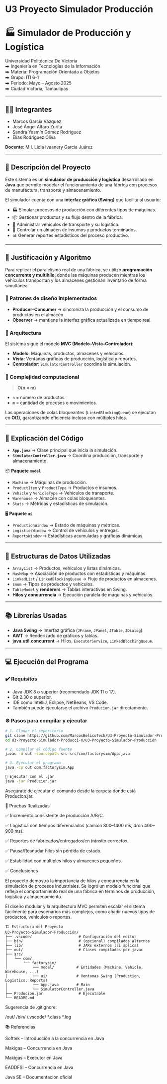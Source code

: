 # U3 Proyecto Simulador Producción
# 🏭 Simulador de Producción y Logística

Universidad Politécnica De Victoria  
⮕ Ingeniería en Tecnologías de la Información  
⮕ Materia: Programación Orientada a Objetos  
⮕ Grupo: ITI 6-1  
⮕ Periodo: Mayo – Agosto 2025  
⮕ Ciudad Victoria, Tamaulipas  

---

## 🧑‍💻 Integrantes

- Marcos García Vázquez  
- José Ángel Alfaro Zurita  
- Sandra Yasmín Gómez Rodríguez  
- Elias Rodríguez Oliva  

**Docente**: M.I. Lidia Ivaanery García Juárez  

---

## 📌 Descripción del Proyecto

Este sistema es un **simulador de producción y logística** desarrollado en **Java** que permite modelar el funcionamiento de una fábrica con procesos de manufactura, transporte y almacenamiento.  

El simulador cuenta con una **interfaz gráfica (Swing)** que facilita al usuario:  

- 🏭 Simular procesos de producción con diferentes tipos de máquinas.  
- 📦 Gestionar productos y su flujo dentro de la fábrica.  
- 🚚 Administrar vehículos de transporte y su logística.  
- 🏢 Controlar un almacén de insumos y productos terminados.  
- 📊 Generar reportes estadísticos del proceso productivo.  

---

## 🧠 Justificación y Algoritmo

Para replicar el paralelismo real de una fábrica, se utilizó **programación concurrente y multihilo**, donde las máquinas producen mientras los vehículos transportan y los almacenes gestionan inventario de forma simultánea.  

### 🔹 Patrones de diseño implementados
- **Producer–Consumer** → sincroniza la producción y el consumo de productos en el almacén.  
- **Observer** → mantiene la interfaz gráfica actualizada en tiempo real.  

### 🔹 Arquitectura
El sistema sigue el modelo **MVC (Modelo–Vista–Controlador)**:  
- **Modelo**: Máquinas, productos, almacenes y vehículos.  
- **Vista**: Ventanas gráficas de producción, logística y reportes.  
- **Controlador**: `SimulatorController` coordina la simulación.  

### 🔹 Complejidad computacional
> **O(n × m)**  
- `n` = número de productos.  
- `m` = cantidad de procesos o movimientos.  

Las operaciones de colas bloqueantes (`LinkedBlockingQueue`) se ejecutan en **O(1)**, garantizando eficiencia incluso con múltiples hilos.  

---

## 📂 Explicación del Código

- **`App.java`** → Clase principal que inicia la simulación.  
- **`SimulatorController.java`** → Coordina producción, transporte y almacenamiento.  

📦 **Paquete `model`**  
- `Machine` → Máquinas de producción.  
- `ProductItem` y `ProductType` → Productos e insumos.  
- `Vehicle` y `VehicleType` → Vehículos de transporte.  
- `Warehouse` → Almacén con colas bloqueantes.  
- `Stats` → Métricas y estadísticas de simulación.  

🖥️ **Paquete `ui`**  
- `ProductionWindow` → Estado de máquinas y métricas.  
- `LogisticsWindow` → Control de vehículos y entregas.  
- `ReportsWindow` → Estadísticas acumuladas y gráficas dinámicas.  

---

## 🧰 Estructuras de Datos Utilizadas

- `ArrayList` → Productos, vehículos y listas dinámicas.  
- `HashMap` → Asociación de productos con estadísticas y máquinas.  
- `LinkedList` / `LinkedBlockingQueue` → Flujo de productos en almacenes.  
- `Enum` → Tipos de productos y vehículos.  
- `TableModel` y **renderers** → Tablas interactivas en Swing.  
- **Hilos y concurrencia** → Ejecución paralela de máquinas y vehículos.  

---

## 📚 Librerías Usadas

- **Java Swing** → Interfaz gráfica (`JFrame`, `JPanel`, `JTable`, `JDialog`).  
- **AWT** → Renderizado de gráficos y tablas.  
- **java.util.concurrent** → Hilos, `ExecutorService`, `LinkedBlockingQueue`.  

---

## 💻 Ejecución del Programa

### ✔️ Requisitos

- Java JDK 8 o superior (recomendado JDK 11 o 17).  
- Git 2.30 o superior.  
- IDE como IntelliJ, Eclipse, NetBeans, VS Code.  
- También puede ejecutarse el archivo `Producion.jar` directamente.  

### ⚙️ Pasos para compilar y ejecutar

```bash
# 1. Clonar el repositorio
git clone https://github.com/MarcosBelicoTech/U3-Proyecto-Simulador-Producci-n.git
cd U3-Proyecto-Simulador-Producci-n/U3-Proyecto-Simulador-Producción

# 2. Compilar el código fuente
javac -d out -sourcepath src src/com/factorysim/App.java

# 3. Ejecutar el programa
java -cp out com.factorysim.App

🚀 Ejecutar con el .jar
java -jar Producion.jar
```

Asegúrate de ejecutar el comando desde la carpeta donde está Producion.jar.

🧪 Pruebas Realizadas

✅ Incremento consistente de producción A/B/C.

✅ Logística con tiempos diferenciados (camión 800–1400 ms, dron 400–900 ms).

✅ Reportes de fabricados/entregados/en tránsito correctos.

✅ Pausa/Reanudar hilos sin pérdida de estado.

✅ Estabilidad con múltiples hilos y almacenes pequeños.

✅ Conclusiones

El proyecto demostró la importancia de hilos y concurrencia en la simulación de procesos industriales.
Se logró un modelo funcional que refleja el comportamiento real de una fábrica en términos de producción, logística y almacenamiento.

El diseño modular y la arquitectura MVC permiten escalar el sistema fácilmente para escenarios más complejos, como añadir nuevos tipos de productos, vehículos o reportes.

```plaintext
🏗️ Estructura del Proyecto
U3-Proyecto-Simulador-Producción/
├── .vscode/                     # Configuración del editor
├── bin/                         # (opcional) compilados alternos
├── lib/                         # JARs externos (si aplica)
├── out/                         # Clases compiladas por javac
├── src/
│   └── com/
│       └── factorysim/
│           ├── model/          # Entidades (Machine, Vehicle, Warehouse, ...)
│           ├── ui/             # Ventanas Swing (Production, Logistics, Reports)
│           ├── App.java        # Main
│           └── SimulatorController.java
├── Producion.jar                # Ejecutable
└── README.md
```

Sugerencia de .gitignore:

/out/
/bin/
/.vscode/
*.class
*.log


📚 Referencias

Softtek – Introducción a la concurrencia en Java

Makigas – Concurrencia en Java

Makigas – Executor en Java

EADDFSI – Concurrencia en Java

Java SE – Documentación oficial









